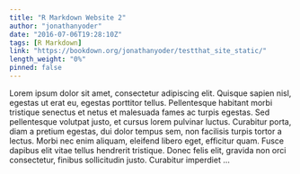 ```yaml
---
title: "R Markdown Website 2"
author: "jonathanyoder"
date: "2016-07-06T19:28:10Z"
tags: [R Markdown]
link: "https://bookdown.org/jonathanyoder/testthat_site_static/"
length_weight: "0%"
pinned: false
---
```


Lorem ipsum dolor sit amet, consectetur adipiscing elit. Quisque sapien nisl, egestas ut erat eu, egestas porttitor tellus. Pellentesque habitant morbi tristique senectus et netus et malesuada fames ac turpis egestas. Sed pellentesque volutpat justo, et cursus lorem pulvinar luctus. Curabitur porta, diam a pretium egestas, dui dolor tempus sem, non facilisis turpis tortor a lectus. Morbi nec enim aliquam, eleifend libero eget, efficitur quam. Fusce dapibus elit vitae tellus hendrerit tristique. Donec felis elit, gravida non orci consectetur, finibus sollicitudin justo. Curabitur imperdiet ...
